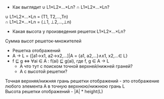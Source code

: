 - Как выглядит ∪ L1×L2×...×Ln? ∩ L1×L2×...×Ln?

∪ L1×L2×...×Ln = (T1, T2,...,Tn)  
∩ L1×L2×...×Ln = (⊥1, ⊥2,...,⊥n)

- Какая высота у произведения решеток L1×L2×...×Ln?

Сумма высот решеток-множителей

- Решетка отображений
- A → L = {\[a1→x1, a2→x2,...\]|A = {a1, a2,...}∧x1, x2,...∈ L}
- f ⊑ g ⇔ ∀ai ∈ A : f(ai) ⊑ g(ai), где f, g ∈ A → L
    - А что тут с поиском точной верхней/нижней граней?
    - А с высотой решетки?

Точная верхняя/нижняя грань решетки отображений - это отображение любого
элемента А в точную верхнюю/нижнюю грань L  
Высота решетки отображений - |A| * height(L)